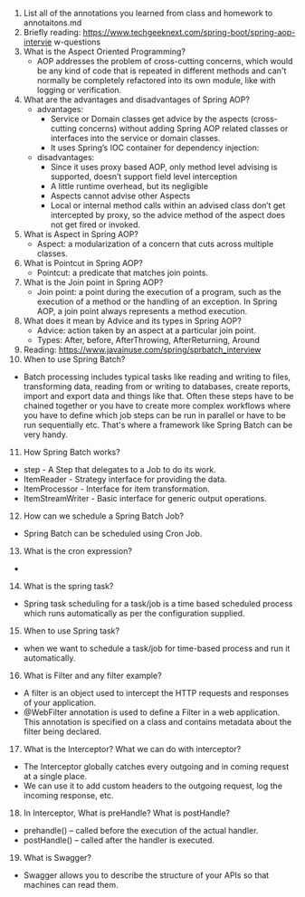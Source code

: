1. List all of the annotations you learned from class and homework to annotaitons.md
2. Briefly reading: https://www.techgeeknext.com/spring-boot/spring-aop-intervie w-questions
3. What is the Aspect Oriented Programming?
    * AOP addresses the problem of cross-cutting concerns, which would be any kind of code that is repeated in different methods and can't normally be completely refactored into its own module, like with logging or verification.
4. What are the advantages and disadvantages of Spring AOP?
    * advantages: 
      * Service or Domain classes get advice by the aspects (cross-cutting concerns) without adding Spring AOP related classes or interfaces into the service or domain classes.
      * It uses Spring’s IOC container for dependency injection:
    * disadvantages:
      * Since it uses proxy based AOP, only method level advising is supported, doesn’t support field level interception
      * A little runtime overhead, but its negligible
      * Aspects cannot advise other Aspects
      * Local or internal method calls within an advised class don’t get intercepted by proxy, so the advice method of the aspect does not get fired or invoked.
5. What is Aspect in Spring AOP?
    * Aspect: a modularization of a concern that cuts across multiple classes.
6. What is Pointcut in Spring AOP?
    * Pointcut: a predicate that matches join points.
7. What is the Join point in Spring AOP?
    * Join point: a point during the execution of a program, such as the execution of a method or the handling of an exception. In Spring AOP, a join point always represents a method execution.
8. What does it mean by Advice and its types in Spring AOP?
    * Advice: action taken by an aspect at a particular join point.
    * Types: After, before, AfterThrowing, AfterReturning, Around
9. Reading: https://www.javainuse.com/spring/sprbatch_interview
10. When to use Spring Batch?
   *  Batch processing includes typical tasks like reading and writing to files, transforming data, reading from or writing to databases, create reports, import and export data and things like that. Often these steps have to be chained together or you have to create more complex workflows where you have to define which job steps can be run in parallel or have to be run sequentially etc. That's where a framework like Spring Batch can be very handy.
11. How Spring Batch works?
   * step - A Step that delegates to a Job to do its work. 
   * ItemReader - Strategy interface for providing the data. 
   * ItemProcessor - Interface for item transformation. 
   * ItemStreamWriter - Basic interface for generic output operations. 
12. How can we schedule a Spring Batch Job?
   * Spring Batch can be scheduled using Cron Job.
13. What is the cron expression?
   * <minute> <hour> <day-of-month> <month> <day-of-week> <command>
14. What is the spring task?
   * Spring task scheduling for a task/job is a time based scheduled process which runs automatically as per the configuration supplied.
15. When to use Spring task?
   * when we want to schedule a task/job for time-based process and run it automatically.
16. What is Filter and any filter example?
   * A filter is an object used to intercept the HTTP requests and responses of your application.
   * @WebFilter annotation is used to define a Filter in a web application. This annotation is specified on a class and contains metadata about the filter being declared.
17. What is the Interceptor? What we can do with interceptor?
   * The Interceptor globally catches every outgoing and in coming request at a single place. 
   * We can use it to add custom headers to the outgoing request, log the incoming response, etc.
18. In Interceptor, What is preHandle? What is postHandle?
   * prehandle() – called before the execution of the actual handler. 
   * postHandle() – called after the handler is executed.
19. What is Swagger?
   * Swagger allows you to describe the structure of your APIs so that machines can read them. 

